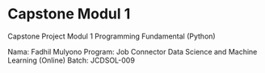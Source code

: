 # Capstone Modul 1
Capstone Project Modul 1 Programming Fundamental (Python)

Nama: Fadhil Mulyono
Program: Job Connector Data Science and Machine Learning (Online)
Batch: JCDSOL-009
